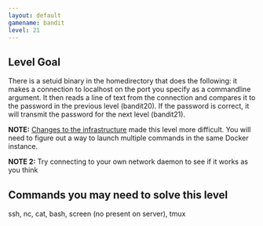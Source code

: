```yaml
---
layout: default
gamename: bandit
level: 21
---
```

Level Goal
----------
There is a setuid binary in the homedirectory that does the
following: it makes a connection to localhost on the port you
specify as a commandline argument. It then reads a line of text from
the connection and compares it to the password in the previous level
(bandit20). If the password is correct, it will transmit the
password for the next level (bandit21).

 **NOTE:** [Changes to the infrastructure](http://overthewire.org/help/sshinfra.html) made this level more difficult. You will need to figure out a way to launch multiple commands in the same Docker instance.

 **NOTE 2:** Try connecting to your own network daemon to see if it
works as you think

Commands you may need to solve this level
-----------------------------------------
ssh, nc, cat, bash, screen (no present on server), tmux


